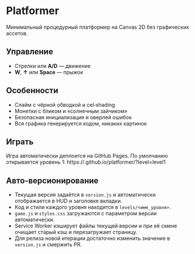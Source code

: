 # Platformer

Минимальный процедурный платформер на Canvas 2D без графических ассетов.

## Управление
- Стрелки или **A/D** — движение
- **W**, **↑** или **Space** — прыжок

## Особенности
- Слайм с чёрной обводкой и cel‑shading
- Монетки с бликом и «солнечным зайчиком»
- Безопасная инициализация и оверлей ошибок
- Вся графика генерируется кодом, никаких картинок

## Играть
Игра автоматически деплоится на GitHub Pages.
По умолчанию открывается уровень 1:
https://<your-username>.github.io/platformer/?level=level1

## Авто-версионирование
- Текущая версия задаётся в `version.js` и автоматически отображается в HUD и заголовке вкладки.
- Код и стили каждого уровня находятся в `levels/<имя_уровня>`.
- `game.js` и `styles.css` загружаются с параметром версии автоматически.
- Service Worker кэширует файлы текущей версии и при её смене очищает старый кэш и перезагружает страницу.
- Для релиза новой итерации достаточно изменить значение в `version.js` и смержить PR.
